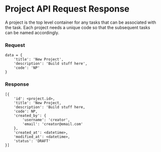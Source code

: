 # Project API Request Response

A project is the top level container for any tasks that can be associated with the task.
Each project needs a unique code so that the subsequent tasks can be named accordingly.

### Request

```
data = {
    'title': 'New Project',
    'description': 'Build stuff here',
    'code': 'NP'
}
```

### Response
```
[{
    'id': <project.id>,
    'title': 'New Project,
    'description': 'Build stuff here,
    'code': NP,
    'created_by': {
        'username': 'creator',
        'email': 'creator@email.com'
    },
    'created_at': <datetime>,
    'modified_at': <datetime>,
    'status': 'DRAFT'
}]
```
